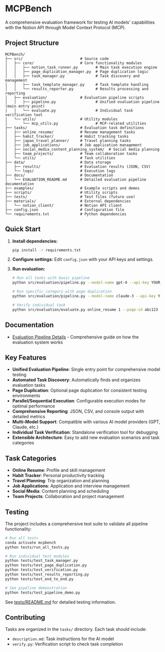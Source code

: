 # MCPBench

A comprehensive evaluation framework for testing AI models' capabilities with the Notion API through Model Context Protocol (MCP).

## Project Structure

```
MCPBench/
├── src/                          # Source code
│   ├── core/                     # Core functionality modules
│   │   ├── notion_task_runner.py        # Main task execution engine
│   │   ├── page_duplication_manager.py  # Page duplication logic
│   │   ├── task_manager.py              # Task discovery and management
│   │   ├── task_template_manager.py     # Task template handling
│   │   └── results_reporter.py          # Results processing and reporting
│   ├── evaluation/               # Evaluation pipeline scripts
│   │   ├── pipeline.py                  # Unified evaluation pipeline (main entry point)
│   │   └── evaluate.py                  # Individual task verification tool
│   └── utils/                    # Utility modules
│       └── mcp_utils.py                 # MCP-related utilities
├── tasks/                        # Evaluation task definitions
│   ├── online_resume/            # Resume management tasks
│   ├── habit_tracker/            # Habit tracking tasks
│   ├── japan_travel_planner/     # Travel planning tasks
│   ├── job_applications/         # Job application management
│   ├── social_media_content_planning_system/  # Social media planning
│   ├── team_projects/            # Team collaboration tasks
│   └── utils/                    # Task utilities
├── data/                         # Data storage
│   ├── results/                  # Evaluation results (JSON, CSV)
│   └── logs/                     # Execution logs
├── docs/                         # Documentation
│   └── EVALUATION_README.md      # Detailed evaluation pipeline documentation
├── examples/                     # Example scripts and demos
├── scripts/                      # Utility scripts
├── tests/                        # Test files (future use)
├── materials/                    # External dependencies
│   └── notion_client/            # Notion API client
├── config.json                   # Configuration file
└── requirements.txt              # Python dependencies
```

## Quick Start

1. **Install dependencies:**
   ```bash
   pip install -r requirements.txt
   ```

2. **Configure settings:**
   Edit `config.json` with your API keys and settings.

3. **Run evaluation:**
   ```bash
   # Run all tasks with basic pipeline
   python src/evaluation/pipeline.py --model-name gpt-4 --api-key YOUR_KEY --base-url YOUR_URL --notion-key YOUR_NOTION_KEY --tasks all
   
   # Run specific category with page duplication
   python src/evaluation/pipeline.py --model-name claude-3 --api-key YOUR_KEY --base-url YOUR_URL --notion-key YOUR_NOTION_KEY --tasks online_resume --duplicate-pages --source-pages '{"online_resume": "https://notion.so/page-url"}'
   
   # Verify individual task
   python src/evaluation/evaluate.py online_resume 1 --page-id abc123
   ```

## Documentation

- [Evaluation Pipeline Details](docs/EVALUATION_README.md) - Comprehensive guide on how the evaluation system works

## Key Features

- **Unified Evaluation Pipeline**: Single entry point for comprehensive model testing
- **Automated Task Discovery**: Automatically finds and organizes evaluation tasks
- **Page Duplication**: Optional page duplication for consistent testing environments
- **Parallel/Sequential Execution**: Configurable execution modes for optimal performance
- **Comprehensive Reporting**: JSON, CSV, and console output with detailed metrics
- **Multi-Model Support**: Compatible with various AI model providers (GPT, Claude, etc.)
- **Individual Task Verification**: Standalone verification tool for debugging
- **Extensible Architecture**: Easy to add new evaluation scenarios and task categories

## Task Categories

- **Online Resume**: Profile and skill management
- **Habit Tracker**: Personal productivity tracking
- **Travel Planning**: Trip organization and planning
- **Job Applications**: Application and interview management
- **Social Media**: Content planning and scheduling
- **Team Projects**: Collaboration and project management

## Testing

The project includes a comprehensive test suite to validate all pipeline functionality:

```bash
# Run all tests
conda activate mcpbench
python tests/run_all_tests.py

# Run individual test modules
python tests/test_task_manager.py
python tests/test_page_duplication.py
python tests/test_verification.py
python tests/test_results_reporting.py
python tests/test_end_to_end.py

# See pipeline demonstration
python tests/test_pipeline_demo.py
```

See [tests/README.md](tests/README.md) for detailed testing information.

## Contributing

Tasks are organized in the `tasks/` directory. Each task should include:
- `description.md`: Task instructions for the AI model
- `verify.py`: Verification script to check task completion
